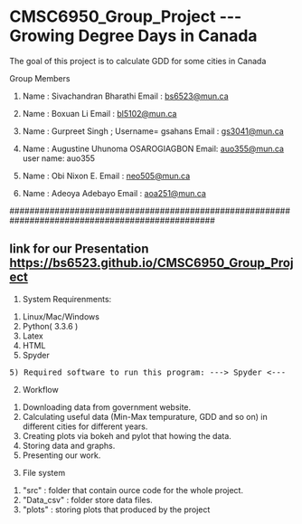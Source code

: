 # CMSC6950_Group_Project --- Growing Degree Days in Canada

The goal of this project is to calculate GDD for some cities in Canada 

Group Members
1. Name : Sivachandran Bharathi
   Email : bs6523@mun.ca

2. Name : Boxuan Li
   Email : bl5102@mun.ca

3. Name : Gurpreet Singh ;  Username= gsahans
   Email : gs3041@mun.ca 

4. Name : Augustine Uhunoma OSAROGIAGBON
   Email: auo355@mun.ca
   user name: auo355

5. Name : Obi Nixon E.
   Email : neo505@mun.ca

6. Name : Adeoya Adebayo
   Email : aoa251@mun.ca
   

################################################################################################# 

## link for our Presentation https://bs6523.github.io/CMSC6950_Group_Project

1. System Requirenments:
   
1) Linux/Mac/Windows
2) Python( 3.3.6 )
3) Latex
4) HTML
5) Spyder
<pre>
5) Required software to run this program: ---> Spyder <--- 
</pre>


2. Workflow
1) Downloading data from government website.
2) Calculating useful data (Min-Max tempurature, GDD and so on) in different cities for different years.
3) Creating plots via bokeh and pylot that howing the data.
4) Storing data and graphs.
5) Presenting our work.

3. File system
1) "src" : folder that contain ource code for the whole project.
2) "Data_csv" : folder store data files.
3) "plots" : storing plots that produced by the project


